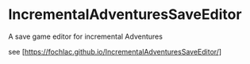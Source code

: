 # IncrementalAdventuresSaveEditor
A save game editor for incremental Adventures

see [https://fochlac.github.io/IncrementalAdventuresSaveEditor/]
